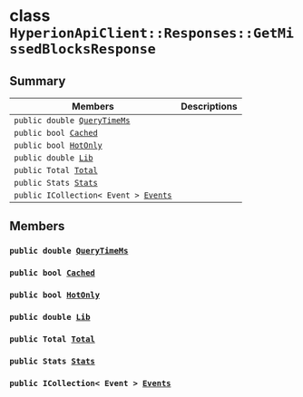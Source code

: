# class `HyperionApiClient::Responses::GetMissedBlocksResponse` 

## Summary

 Members                        | Descriptions                                
--------------------------------|---------------------------------------------
`public double `[`QueryTimeMs`](#class_hyperion_api_client_1_1_responses_1_1_get_missed_blocks_response_1aaed05a434b4de2c0ca564fe4e3d8a2ec) | 
`public bool `[`Cached`](#class_hyperion_api_client_1_1_responses_1_1_get_missed_blocks_response_1a4c2f66ac7e92baee23ff3feaedd0a069) | 
`public bool `[`HotOnly`](#class_hyperion_api_client_1_1_responses_1_1_get_missed_blocks_response_1aede0d7016e2e36bf71998767504ae13f) | 
`public double `[`Lib`](#class_hyperion_api_client_1_1_responses_1_1_get_missed_blocks_response_1aadde7ea54f4086c6436402e5cdfb36d8) | 
`public Total `[`Total`](#class_hyperion_api_client_1_1_responses_1_1_get_missed_blocks_response_1aadea4b415425548b9fbcf43685f59cd1) | 
`public Stats `[`Stats`](#class_hyperion_api_client_1_1_responses_1_1_get_missed_blocks_response_1aa8b37c5f2e3ce583bc0c31eb05daf5a5) | 
`public ICollection< Event > `[`Events`](#class_hyperion_api_client_1_1_responses_1_1_get_missed_blocks_response_1a412478d3925ab844ca05801daf4f1ad1) | 

## Members

### `public double `[`QueryTimeMs`](#class_hyperion_api_client_1_1_responses_1_1_get_missed_blocks_response_1aaed05a434b4de2c0ca564fe4e3d8a2ec) 

### `public bool `[`Cached`](#class_hyperion_api_client_1_1_responses_1_1_get_missed_blocks_response_1a4c2f66ac7e92baee23ff3feaedd0a069) 

### `public bool `[`HotOnly`](#class_hyperion_api_client_1_1_responses_1_1_get_missed_blocks_response_1aede0d7016e2e36bf71998767504ae13f) 

### `public double `[`Lib`](#class_hyperion_api_client_1_1_responses_1_1_get_missed_blocks_response_1aadde7ea54f4086c6436402e5cdfb36d8) 

### `public Total `[`Total`](#class_hyperion_api_client_1_1_responses_1_1_get_missed_blocks_response_1aadea4b415425548b9fbcf43685f59cd1) 

### `public Stats `[`Stats`](#class_hyperion_api_client_1_1_responses_1_1_get_missed_blocks_response_1aa8b37c5f2e3ce583bc0c31eb05daf5a5) 

### `public ICollection< Event > `[`Events`](#class_hyperion_api_client_1_1_responses_1_1_get_missed_blocks_response_1a412478d3925ab844ca05801daf4f1ad1) 

